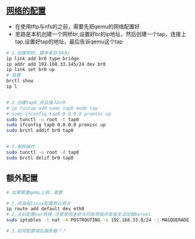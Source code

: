 ## [网络的配置](https://www.zhaixue.cc/qemu/qemu-u-boot.html)
- 在使用tftp与nfs的之前，需要先把qemu的网络配置好
- 思路是本机创建一个网桥br,设置好br的ip地址，然后创建一个tap，连接上tap,设置好tap的地址，最后告诉qemu这个tap

```sh
# 1.创建网桥，脚本来自与k8s 
ip link add br0 type bridge
ip addr add 192.168.33.145/24 dev br0
ip link set br0 up
# 查看
brctl show
ip l


# 2.创建tap0,并且接入br0
# ip tuntap add name tap0 mode tap
# sudo ifconfig tap0 0.0.0.0 promisc up
sudo tunctl -u root -t tap0
sudo ifconfig tap0 0.0.0.0 promisc up
sudo brctl addif br0 tap0


# 3.删除操作
sudo tunctl -u root -d tap0
sudo brctl delif br0 tap0
```


## 额外配置
```sh
# 如果需要qemu上网，需要

# 1.开发版linux配置默认网关
ip route add default dev eth0
# 2.主机配置nat转换,注意使用本命令可能导致开发版无法加载kernel
sudo iptables -t nat -A POSTROUTING -s 192.168.33.0/24 -j MASQUERADE

# 3.如何配置域名服务器？？
```
